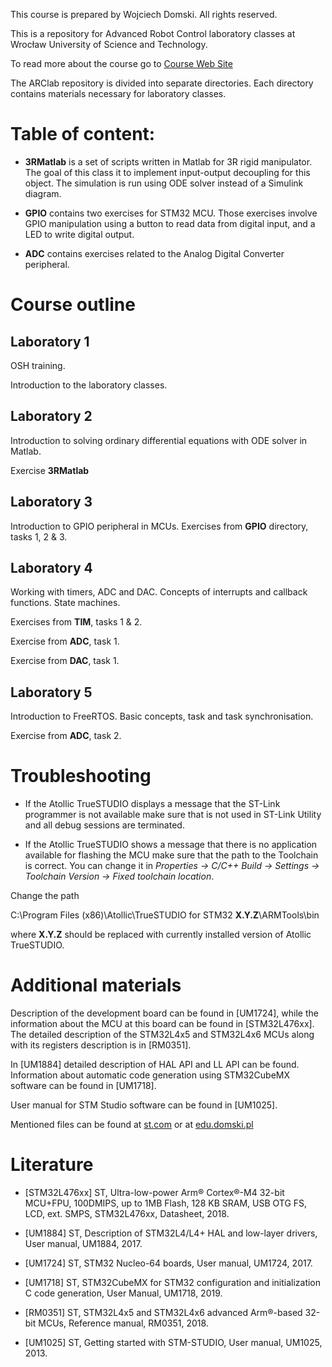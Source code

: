 This course is prepared by Wojciech Domski.
All rights reserved.

This is a repository for Advanced Robot Control laboratory classes 
at Wrocław University of Science and Technology.

To read more about the course go to [Course Web Site](https://edu.domski.pl/kursy/advanced-robot-control/)

The ARClab repository is divided into separate directories. 
Each directory contains materials necessary for laboratory classes.

# Table of content:

- **3RMatlab** is a set of scripts written in Matlab for 3R rigid manipulator. 
The goal of this class it to implement input-output decoupling for 
this object. The simulation is run using ODE solver instead of a 
Simulink diagram.

- **GPIO** contains two exercises for STM32 MCU. Those 
exercises involve GPIO manipulation using a button to read 
data from digital input, and a LED to write digital output.

- **ADC** contains exercises related to the Analog 
Digital Converter peripheral.

# Course outline

## Laboratory 1

OSH training.

Introduction to the laboratory classes.

## Laboratory 2

Introduction to solving ordinary differential equations 
with ODE solver in Matlab. 

Exercise **3RMatlab**

## Laboratory 3

Introduction to GPIO peripheral in MCUs.
Exercises from **GPIO** directory, tasks 1, 2 & 3. 

## Laboratory 4

Working with timers, ADC and DAC. 
Concepts of interrupts and callback functions.
State machines.

Exercises from **TIM**, tasks 1 & 2.

Exercise from **ADC**, task 1.

Exercise from **DAC**, task 1.

## Laboratory 5

Introduction to FreeRTOS. Basic concepts, task 
and task synchronisation.

Exercise from **ADC**, task 2.

# Troubleshooting

- If the Atollic TrueSTUDIO displays a message that 
the ST-Link programmer is not available make sure that 
is not used in ST-Link Utility and all debug sessions 
are terminated.

- If the Atollic TrueSTUDIO shows a message that there 
is no application available for flashing the MCU 
make sure that the path to the Toolchain is correct.
You can change it in *Properties -> C/C++ Build -> 
Settings -> Toolchain Version -> Fixed toolchain location*.

Change the path 

C:\Program Files (x86)\Atollic\TrueSTUDIO for STM32 **X.Y.Z**\ARMTools\bin

where **X.Y.Z** should be replaced with currently installed version of 
Atollic TrueSTUDIO.

# Additional materials

Description of the development board can be found in [UM1724], 
while the information about the MCU at this board can be found in [STM32L476xx]. 
The detailed description of the STM32L4x5 and STM32L4x6 MCUs along 
with its registers description is in [RM0351].

In [UM1884] detailed description of HAL API and LL API can be found. 
Information about automatic code generation using STM32CubeMX software 
can be found in [UM1718].

User manual for STM Studio software can be found in [UM1025].

Mentioned files can be found at [st.com](https://www.st.com) or at [edu.domski.pl](https://edu.domski.pl/kursy/advanced-robot-control/arc-laboratory/)

# Literature

- [STM32L476xx] ST, Ultra-low-power Arm® Cortex®-M4 32-bit MCU+FPU, 100DMIPS, up to 1MB Flash, 128 KB SRAM, USB OTG FS, LCD, ext. SMPS, STM32L476xx, Datasheet, 2018.

- [UM1884] ST, Description of STM32L4/L4+ HAL and low-layer drivers, User manual, UM1884, 2017.

- [UM1724] ST, STM32 Nucleo-64 boards, User manual, UM1724, 2017.

- [UM1718] ST, STM32CubeMX for STM32 configuration and initialization C code generation, User Manual, UM1718, 2019.

- [RM0351] ST, STM32L4x5 and STM32L4x6 advanced Arm®-based 32-bit MCUs, Reference manual, RM0351, 2018.

- [UM1025] ST, Getting started with STM-STUDIO, User manual, UM1025, 2013.





















